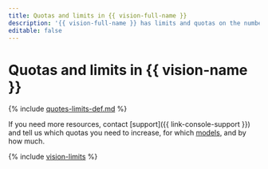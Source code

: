 ```yaml
---
title: Quotas and limits in {{ vision-full-name }}
description: '{{ vision-full-name }} has limits and quotas on the number of requests, text recognition, face detection, and image classification attempts per second. For more information about the service restrictions, read this article.'
editable: false
---
```


# Quotas and limits in {{ vision-name }}

{% include [quotes-limits-def.md](../../_includes/quotes-limits-def.md) %}


If you need more resources, contact [support]({{ link-console-support }}) and tell us which quotas you need to increase, for which [models](ocr/index.md#models), and by how much.


{% include [vision-limits](../../_includes/vision-limits.md) %}
